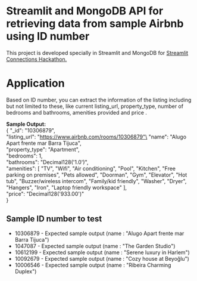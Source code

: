 # Streamlit and MongoDB API for retrieving data from sample Airbnb using ID number 

This project is developed specially in Streamlit and MongoDB for [Streamlit Connections Hackathon.](https://discuss.streamlit.io/t/connections-hackathon/47574)

# Application
Based on ID number, you can extract the information of the listing including but not limited to these, like current listing_url, property_type, number of bedrooms and bathrooms, amenities provided and price .

**Sample Output:**\
{
  "_id": "10306879",\
  "listing_url": "https://www.airbnb.com/rooms/10306879"\
  "name": "Alugo Apart frente mar Barra Tijuca",\
  "property_type": "Apartment",\
  "bedrooms": 1,\
  "bathrooms": "Decimal128('1.0')",\
  "amenities": [
    "TV",
    "Wifi",
    "Air conditioning",
    "Pool",
    "Kitchen",
    "Free parking on premises",
    "Pets allowed",
    "Doorman",
    "Gym",
    "Elevator",
    "Hot tub",
    "Buzzer/wireless intercom",
    "Family/kid friendly",
    "Washer",
    "Dryer",
    "Hangers",
    "Iron",
    "Laptop friendly workspace"
  ],\
  "price": "Decimal128('933.00')"\
}

## Sample ID number to test

- 10306879 - Expected sample output (name : "Alugo Apart frente mar Barra Tijuca")
- 1047087 - Expected sample output (name : "The Garden Studio")
- 10612199 - Expected sample output (name : "Serene luxury in Harlem")
- 10092679 - Expected sample output (name : "Cozy house at Beyoğlu")
- 10006546 - Expected sample output (name : "Ribeira Charming Duplex")
